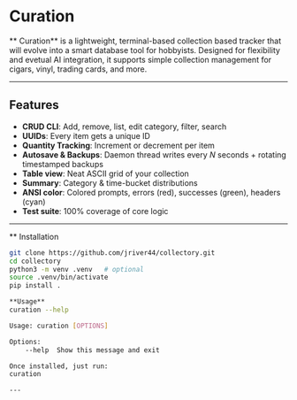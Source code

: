 # Curation

** Curation** is a lightweight, terminal-based collection based tracker that will evolve into a smart database tool for hobbyists. Designed for flexibility and evetual AI integration, it supports simple collection management for cigars, vinyl, trading cards, and more. 

---

## Features

- **CRUD CLI**: Add, remove, list, edit category, filter, search
- **UUIDs**: Every item gets a unique ID
- **Quantity Tracking**: Increment or decrement per item
- **Autosave & Backups**: Daemon thread writes every *N* seconds + rotating timestamped backups
- **Table view**: Neat ASCII grid of your collection
- **Summary**: Category & time-bucket distributions
- **ANSI color**: Colored prompts, errors (red), successes (green), headers (cyan)
- **Test suite**: 100% coverage of core logic

---

** Installation
```bash
git clone https://github.com/jriver44/collectory.git
cd collectory
python3 -m venv .venv   # optional
source .venv/bin/activate
pip install .

**Usage**
curation --help

Usage: curation [OPTIONS]

Options:
    --help  Show this message and exit

Once installed, just run:
curation

---
